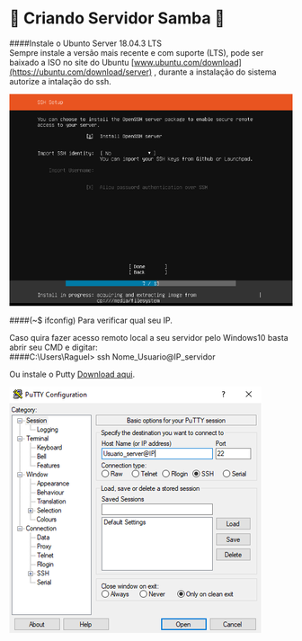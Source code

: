 # :file_folder: Criando Servidor Samba :file_folder:

####Instale o Ubunto Server 18.04.3 LTS  
Sempre instale a versão mais recente e com suporte (LTS), pode ser baixado a ISO no site do Ubuntu [www.ubuntu.com/download](https://ubuntu.com/download/server) , durante a instalação do sistema autorize a intalação do ssh.

![SSH_install.PNG](https://github.com/CaioFranzo/Server_Samba/blob/master/SSH_install.PNG?raw=true)  

####(~$ ifconfig) 
Para verificar qual seu IP.

Caso quira fazer acesso remoto local a seu servidor pelo Windows10 basta abrir seu CMD e digitar:  
####C:\Users\Raguel> ssh Nome_Usuario@IP_servidor  

Ou instale o Putty [Download aqui](https://www.ssh.com/ssh/putty/download).  
  
![Putty.PNG](https://github.com/CaioFranzo/Server_Samba/blob/master/Putty.PNG?raw=true)
